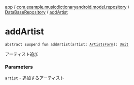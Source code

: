 [app](../../index.md) / [com.example.musicdictionaryandroid.model.repository](../index.md) / [DataBaseRepository](index.md) / [addArtist](./add-artist.md)

# addArtist

`abstract suspend fun addArtist(artist: `[`ArtistsForm`](../../com.example.musicdictionaryandroid.model.entity/-artists-form/index.md)`): `[`Unit`](https://kotlinlang.org/api/latest/jvm/stdlib/kotlin/-unit/index.html)

アーティスト追加

### Parameters

`artist` - 追加するアーティスト